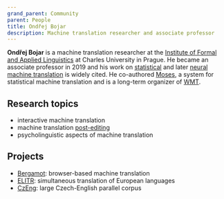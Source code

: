 ```yaml
---
grand_parent: Community
parent: People
title: Ondřej Bojar
description: Machine translation researcher and associate professor
---
```


**Ondřej Bojar** is a machine translation researcher at the [Institute of Formal and Applied Linguistics](https://ufal.mff.cuni.cz/) at Charles University in Prague.
He became an associate professor in 2019 and his work on [statistical](/../approaches/statistical-machine-translation.md) and later [neural machine translation](/../approaches/neural-machine-translation.md) is widely cited.
He co-authored [Moses](http://www2.statmt.org/moses/), a system for statistical machine translation and is a long-term organizer of [WMT](/../events/wmt.md).

## Research topics
- interactive machine translation
- machine translation [post-editing](/../workflows/post-editing.md)
- psycholinguistic aspects of machine translation

## Projects
- [Bergamot](https://browser.mt/): browser-based machine translation
- [ELITR](https://elitr.eu/): simultaneous translation of European languages
- [CzEng](https://ufal.mff.cuni.cz/czeng): large Czech-English parallel corpus
